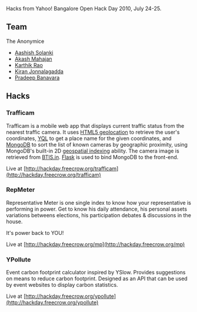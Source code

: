 Hacks from Yahoo! Bangalore Open Hack Day 2010, July 24-25.

## Team

The Anonymice

* [Aashish Solanki](http://aashish.in/)
* [Akash Mahajan](http://akashm.com/)
* [Karthik Rao](http://kartik-rao.com/)
* [Kiran Jonnalagadda](http://jace.zaiki.in/)
* [Pradeep Banavara](http://www.facebook.com/pradeepbv)

## Hacks

### Trafficam

Trafficam is a mobile web app that displays current traffic status from the
nearest traffic camera. It uses [HTML5 geolocation][hgeo] to retrieve the user's
coordinates, [YQL][] to get a place name for the given coordinates, and
[MongoDB][] to sort the list of known cameras by geographic proximity, using
MongoDB's built-in 2D [geospatial indexing][mgeo] ability. The camera image is
retrieved from [BTIS.in][]. [Flask][] is used to bind MongoDB to the front-end.

Live at [http://hackday.freecrow.org/trafficam](http://hackday.freecrow.org/trafficam)

[hgeo]: http://dev.w3.org/geo/api/spec-source.html
[YQL]: http://developer.yahoo.com/yql/
[MongoDB]: http://www.mongodb.org/
[mgeo]: http://www.mongodb.org/display/DOCS/Geospatial+Indexing
[BTIS.in]: http://btis.in/
[Flask]: http://flask.pocoo.org/

### RepMeter

Representative Meter is one single index to know how your representative is performing in power. Get to know his daily attendance, his personal assets variations betweens elections, his participation debates & discussions in the house. 

It's power back to YOU!

Live at [http://hackday.freecrow.org/mp](http://hackday.freecrow.org/mp)


### YPollute

Event carbon footprint calculator inspired by YSlow. Provides suggestions on means to reduce carbon footprint. Designed as an API that can be used by event websites to display carbon statistics.

Live at [http://hackday.freecrow.org/ypollute](http://hackday.freecrow.org/ypollute)
